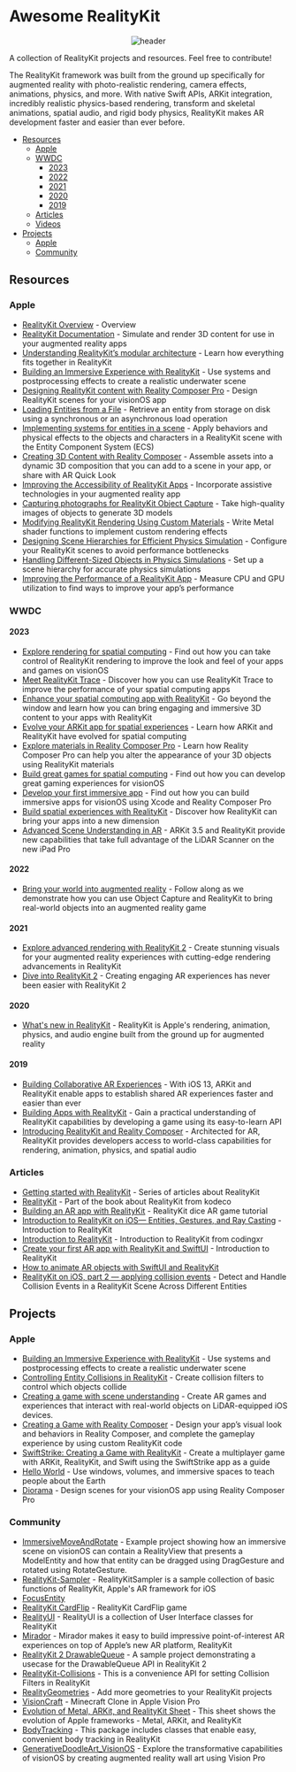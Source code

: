 # Awesome RealityKit
<div align="center">
    <img src="https://github.com/divalue/Awesome-RealityKit/blob/main/Awesome_RealityKit_header.png" alt="header">
</div>

A collection of RealityKit projects and resources. Feel free to contribute!

The RealityKit framework was built from the ground up specifically for augmented reality with photo-realistic rendering, camera effects, animations, physics, and more. With native Swift APIs, ARKit integration, incredibly realistic physics-based rendering, transform and skeletal animations, spatial audio, and rigid body physics, RealityKit makes AR development faster and easier than ever before.

 * [Resources](#resources)
    + [Apple](#apple)
    + [WWDC](#wwdc)
        + [2023](#2023)
        + [2022](#2022)
        + [2021](#2021)
        + [2020](#2020)
        + [2019](#2019)
    + [Articles](#articles)
    + [Videos](#videos)
 * [Projects](#projects)
   + [Apple](#apple_projects)
   + [Community](#community)
    



## Resources

### Apple
- [RealityKit Overview](https://developer.apple.com/augmented-reality/realitykit/) - Overview
- [RealityKit Documentation](https://developer.apple.com/documentation/realitykit) - Simulate and render 3D content for use in your augmented reality apps
- [Understanding RealityKit’s modular architecture](https://developer.apple.com/documentation/visionos/understanding-the-realitykit-modular-architecture) - Learn how everything fits together in RealityKit
- [Building an Immersive Experience with RealityKit](https://developer.apple.com/documentation/realitykit/building_an_immersive_experience_with_realitykit) - Use systems and postprocessing effects to create a realistic underwater scene
- [Designing RealityKit content with Reality Composer Pro](https://developer.apple.com/documentation/visionos/designing-realitykit-content-with-reality-composer-pro) - Design RealityKit scenes for your visionOS app
- [Loading Entities from a File](https://developer.apple.com/documentation/realitykit/loading-entities-from-a-file) - Retrieve an entity from storage on disk using a synchronous or an asynchronous load operation
- [Implementing systems for entities in a scene](https://developer.apple.com/documentation/realitykit/implementing-systems-for-entities-in-a-scene) - Apply behaviors and physical effects to the objects and characters in a RealityKit scene with the Entity Component System (ECS)
- [Creating 3D Content with Reality Composer](https://developer.apple.com/documentation/realitykit/creating-3d-content-with-reality-composer) - Assemble assets into a dynamic 3D composition that you can add to a scene in your app, or share with AR Quick Look
- [Improving the Accessibility of RealityKit Apps](https://developer.apple.com/documentation/realitykit/improving-the-accessibility-of-realitykit-apps) - Incorporate assistive technologies in your augmented reality app
- [Capturing photographs for RealityKit Object Capture](https://developer.apple.com/documentation/realitykit/capturing-photographs-for-realitykit-object-capture) - Take high-quality images of objects to generate 3D models
- [Modifying RealityKit Rendering Using Custom Materials](https://developer.apple.com/documentation/realitykit/modifying-realitykit-rendering-using-custom-materials) - Write Metal shader functions to implement custom rendering effects
- [Designing Scene Hierarchies for Efficient Physics Simulation](https://developer.apple.com/documentation/realitykit/designing-scene-hierarchies-for-efficient-physics-simulation) - Configure your RealityKit scenes to avoid performance bottlenecks
- [Handling Different-Sized Objects in Physics Simulations](https://developer.apple.com/documentation/realitykit/handling-different-sized-objects-in-physics-simulations) - Set up a scene hierarchy for accurate physics simulations
- [Improving the Performance of a RealityKit App](https://developer.apple.com/documentation/realitykit/improving-the-performance-of-a-realitykit-app) - Measure CPU and GPU utilization to find ways to improve your app’s performance
### WWDC

#### 2023
- [Explore rendering for spatial computing](https://developer.apple.com/videos/play/wwdc2023/10095/) - Find out how you can take control of RealityKit rendering to improve the look and feel of your apps and games on visionOS
- [Meet RealityKit Trace](https://developer.apple.com/videos/play/wwdc2023/10099/) - Discover how you can use RealityKit Trace to improve the performance of your spatial computing apps
- [Enhance your spatial computing app with RealityKit](https://developer.apple.com/videos/play/wwdc2023/10081/) - Go beyond the window and learn how you can bring engaging and immersive 3D content to your apps with RealityKit
- [Evolve your ARKit app for spatial experiences](https://developer.apple.com/videos/play/wwdc2023/10091/) - Learn how ARKit and RealityKit have evolved for spatial computing
- [Explore materials in Reality Composer Pro](https://developer.apple.com/videos/play/wwdc2023/10202/) - Learn how Reality Composer Pro can help you alter the appearance of your 3D objects using RealityKit materials
- [Build great games for spatial computing](https://developer.apple.com/videos/play/wwdc2023/10096/) - Find out how you can develop great gaming experiences for visionOS
- [Develop your first immersive app](https://developer.apple.com/videos/play/wwdc2023/10203/) - Find out how you can build immersive apps for visionOS using Xcode and Reality Composer Pro
- [Build spatial experiences with RealityKit](https://developer.apple.com/videos/play/wwdc2023/10080/) - Discover how RealityKit can bring your apps into a new dimension
- [Advanced Scene Understanding in AR](https://developer.apple.com/videos/play/tech-talks/609/) - ARKit 3.5 and RealityKit provide new capabilities that take full advantage of the LiDAR Scanner on the new iPad Pro
#### 2022
- [Bring your world into augmented reality](https://developer.apple.com/videos/play/wwdc2022/10128/) - Follow along as we demonstrate how you can use Object Capture and RealityKit to bring real-world objects into an augmented reality game
#### 2021
- [Explore advanced rendering with RealityKit 2](https://developer.apple.com/videos/play/wwdc2021/10075/) - Create stunning visuals for your augmented reality experiences with cutting-edge rendering advancements in RealityKit
- [Dive into RealityKit 2](https://developer.apple.com/videos/play/wwdc2021/10074/) - Creating engaging AR experiences has never been easier with RealityKit 2
#### 2020
- [What's new in RealityKit](https://developer.apple.com/videos/play/wwdc2020/10612/) - RealityKit is Apple's rendering, animation, physics, and audio engine built from the ground up for augmented reality
#### 2019
- [Building Collaborative AR Experiences](https://developer.apple.com/videos/play/wwdc2019/610/) - With iOS 13, ARKit and RealityKit enable apps to establish shared AR experiences faster and easier than ever
- [Building Apps with RealityKit](https://developer.apple.com/videos/play/wwdc2019/605/) - Gain a practical understanding of RealityKit capabilities by developing a game using its easy-to-learn API
- [Introducing RealityKit and Reality Composer](https://developer.apple.com/videos/play/wwdc2019/603/) - Architected for AR, RealityKit provides developers access to world-class capabilities for rendering, animation, physics, and spatial audio


### Articles
- [Getting started with RealityKit](https://maxxfrazer.medium.com/getting-started-with-realitykit-3b401d6f6f) - Series of articles about RealityKit
- [RealityKit](https://www.kodeco.com/books/apple-augmented-reality-by-tutorials/v1.0/chapters/9-realitykit) - Part of the book about RealityKit from kodeco
- [Building an AR app with RealityKit](https://www.ralfebert.com/ios/realitykit-dice-tutorial/) - RealityKit dice AR game tutorial
- [Introduction to RealityKit on iOS— Entities, Gestures, and Ray Casting](https://betterprogramming.pub/introduction-to-realitykit-on-ios-entities-gestures-and-ray-casting-8f6633c11877) - Introduction to RealityKit
- [Introduction to RealityKit](https://codingxr.com/?tag=realitykit) - Introduction to RealityKit from codingxr
- [Create your first AR app with RealityKit and SwiftUI](https://medium.com/twinkl-educational-publishers/create-your-first-ar-app-with-realitykit-and-swiftui-7c5d1388b5) - Introduction to RealityKit
- [How to animate AR objects with SwiftUI and RealityKit](https://medium.com/twinkl-educational-publishers/how-to-animate-ar-objects-with-swiftui-and-realitykit-b14730c4fad9)
- [RealityKit on iOS, part 2 — applying collision events](https://betterprogramming.pub/realitykit-on-ios-part-2-applying-collision-events-d64b6e10421f) - Detect and Handle Collision Events in a RealityKit Scene Across Different Entities

## Projects

### Apple <a name="apple_projects"></a>
- [Building an Immersive Experience with RealityKit](https://developer.apple.com/documentation/realitykit/building_an_immersive_experience_with_realitykit) - Use systems and postprocessing effects to create a realistic underwater scene
- [Controlling Entity Collisions in RealityKit](https://developer.apple.com/documentation/realitykit/controlling_entity_collisions_in_realitykit) - Create collision filters to control which objects collide
- [Creating a game with scene understanding](https://developer.apple.com/documentation/realitykit/creating_a_game_with_scene_understanding) - Create AR games and experiences that interact with real-world objects on LiDAR-equipped iOS devices.
- [Creating a Game with Reality Composer](https://developer.apple.com/documentation/realitykit/creating_a_game_with_reality_composer) - Design your app’s visual look and behaviors in Reality Composer, and complete the gameplay experience by using custom RealityKit code
- [SwiftStrike: Creating a Game with RealityKit](https://developer.apple.com/documentation/realitykit/swiftstrike_creating_a_game_with_realitykit) - Create a multiplayer game with ARKit, RealityKit, and Swift using the SwiftStrike app as a guide
- [Hello World](https://developer.apple.com/documentation/visionos/world) - Use windows, volumes, and immersive spaces to teach people about the Earth
- [Diorama](https://developer.apple.com/documentation/visionos/diorama) - Design scenes for your visionOS app using Reality Composer Pro

### Community
- [ImmersiveMoveAndRotate](https://github.com/simonbs/ImmersiveMoveAndRotate) - Example project showing how an immersive scene on visionOS can contain a RealityView that presents a ModelEntity and how that entity can be dragged using DragGesture and rotated using RotateGesture.
- [RealityKit-Sampler](https://github.com/john-rocky/RealityKit-Sampler) - RealityKitSampler is a sample collection of basic functions of RealityKit, Apple's AR framework for iOS
- [FocusEntity](https://github.com/maxxfrazer/FocusEntity)
- [RealityKit CardFlip](https://github.com/maxxfrazer/RealityKit-CardFlip) - RealityKit CardFlip game
- [RealityUI](https://github.com/maxxfrazer/RealityUI) - RealityUI is a collection of User Interface classes for RealityKit
- [Mirador](https://github.com/HyperARCo/Mirador) - Mirador makes it easy to build impressive point-of-interest AR experiences on top of Apple’s new AR platform, RealityKit
- [RealityKit 2 DrawableQueue](https://github.com/arthurschiller/realitykit-drawable-queue) - A sample project demonstrating a usecase for the DrawableQueue API in RealityKit 2
- [RealityKit-Collisions](https://github.com/Reality-Dev/RealityKit-Collisions) - This is a convenience API for setting Collision Filters in RealityKit
- [RealityGeometries](https://github.com/maxxfrazer/RealityGeometries) - Add more geometries to your RealityKit projects
- [VisionCraft](https://github.com/Sigil-Wen/VisionCraft) - Minecraft Clone in Apple Vision Pro
- [Evolution of Metal, ARKit, and RealityKit Sheet](https://github.com/ynagatomo/evolution-Metal-ARKit-RealityKit-sheet) - This sheet shows the evolution of Apple frameworks - Metal, ARKit, and RealityKit
- [BodyTracking](https://github.com/Reality-Dev/BodyTracking) - This package includes classes that enable easy, convenient body tracking in RealityKit
- [GenerativeDoodleArt_VisionOS](https://github.com/tracyhenry/GenerativeDoodleArt_VisionOS/tree/54f504eaf7548fc6bb8f910d8e6f379b402812c2) - Explore the transformative capabilities of visionOS by creating augmented reality wall art using Vision Pro





